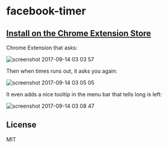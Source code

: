 # facebook-timer

## [Install on the Chrome Extension Store](https://chrome.google.com/webstore/detail/eachafpodcnfoljlpnplecndkagnclfi)

Chrome Extension that asks:

![screenshot 2017-09-14 03 03 57](https://user-images.githubusercontent.com/6139501/30423986-66c34f38-98f9-11e7-99c2-6b6b74259603.png)

Then when times runs out, it asks you again:

![screenshot 2017-09-14 03 05 05](https://user-images.githubusercontent.com/6139501/30424043-89dcc954-98f9-11e7-94e4-6cb2721c6842.png)

It even adds a nice tooltip in the menu bar that tells long is left:

![screenshot 2017-09-14 03 08 47](https://user-images.githubusercontent.com/6139501/30424306-64fcbca6-98fa-11e7-85aa-0f4dc378c496.jpg)

## License

MIT
